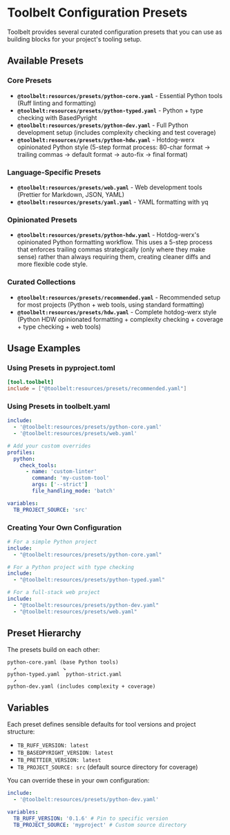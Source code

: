 # Toolbelt Configuration Presets

Toolbelt provides several curated configuration presets that you can use as
building blocks for your project's tooling setup.

## Available Presets

### Core Presets

- **`@toolbelt:resources/presets/python-core.yaml`** - Essential Python tools
  (Ruff linting and formatting)
- **`@toolbelt:resources/presets/python-typed.yaml`** - Python + type checking
  with BasedPyright
- **`@toolbelt:resources/presets/python-dev.yaml`** - Full Python development
  setup (includes complexity checking and test coverage)
- **`@toolbelt:resources/presets/python-hdw.yaml`** - Hotdog-werx opinionated
  Python style (5-step format process: 80-char format → trailing commas →
  default format → auto-fix → final format)

### Language-Specific Presets

- **`@toolbelt:resources/presets/web.yaml`** - Web development tools (Prettier
  for Markdown, JSON, YAML)
- **`@toolbelt:resources/presets/yaml.yaml`** - YAML formatting with yq

### Opinionated Presets

- **`@toolbelt:resources/presets/python-hdw.yaml`** - Hotdog-werx's opinionated
  Python formatting workflow. This uses a 5-step process that enforces trailing
  commas strategically (only where they make sense) rather than always requiring
  them, creating cleaner diffs and more flexible code style.

### Curated Collections

- **`@toolbelt:resources/presets/recommended.yaml`** - Recommended setup for
  most projects (Python + web tools, using standard formatting)
- **`@toolbelt:resources/presets/hdw.yaml`** - Complete hotdog-werx style
  (Python HDW opinionated formatting + complexity checking + coverage + type
  checking + web tools)

## Usage Examples

### Using Presets in pyproject.toml

```toml
[tool.toolbelt]
include = ["@toolbelt:resources/presets/recommended.yaml"]
```

### Using Presets in toolbelt.yaml

```yaml
include:
  - '@toolbelt:resources/presets/python-core.yaml'
  - '@toolbelt:resources/presets/web.yaml'

# Add your custom overrides
profiles:
  python:
    check_tools:
      - name: 'custom-linter'
        command: 'my-custom-tool'
        args: ['--strict']
        file_handling_mode: 'batch'

variables:
  TB_PROJECT_SOURCE: 'src'
```

### Creating Your Own Configuration

```yaml
# For a simple Python project
include:
  - "@toolbelt:resources/presets/python-core.yaml"

# For a Python project with type checking
include:
  - "@toolbelt:resources/presets/python-typed.yaml"

# For a full-stack web project
include:
  - "@toolbelt:resources/presets/python-dev.yaml"
  - "@toolbelt:resources/presets/web.yaml"
```

## Preset Hierarchy

The presets build on each other:

```
python-core.yaml (base Python tools)
  ↗               ↘
python-typed.yaml  python-strict.yaml
  ↗
python-dev.yaml (includes complexity + coverage)
```

## Variables

Each preset defines sensible defaults for tool versions and project structure:

- `TB_RUFF_VERSION: latest`
- `TB_BASEDPYRIGHT_VERSION: latest`
- `TB_PRETTIER_VERSION: latest`
- `TB_PROJECT_SOURCE: src` (default source directory for coverage)

You can override these in your own configuration:

```yaml
include:
  - '@toolbelt:resources/presets/python-dev.yaml'

variables:
  TB_RUFF_VERSION: '0.1.6' # Pin to specific version
  TB_PROJECT_SOURCE: 'myproject' # Custom source directory
```
